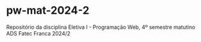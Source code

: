# pw-mat-2024-2
Repositório da disciplina Eletiva I - Programação Web, 4º semestre matutino ADS Fatec Franca 2024/2
